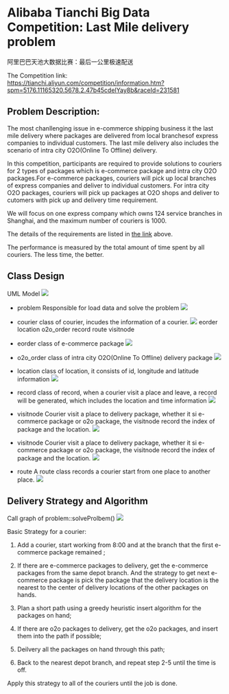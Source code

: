 # Alibaba Tianchi Big Data Competition: Last Mile delivery problem
阿里巴巴天池大数据比赛：最后一公里极速配送

The Competition link:
https://tianchi.aliyun.com/competition/information.htm?spm=5176.11165320.5678.2.47b45cdeIYay8b&raceId=231581

## Problem Description:
The most chanllenging issue in e-commerce shipping business it the last mile delivery where packages are delivered from local branchesof express companies to individual customers. The last mile delivery also includes the scenario of intra city O2O(Online To Offline) delivery.

In this competition, participants are required to provide solutions to couriers for 2 types of packages which is e-commerce package and intra city O2O packages.For e-commerce packages, couriers will pick up local branches of express companies and deliver to individual customers. For intra city O2O packages, couriers will pick up packages at O2O shops and deliver to cutomers with pick up and delivery time requirement.

We will focus on one express company which owns 124 service branches in Shanghai, and the maximum number of couriers is 1000.

The details of the requirements are listed in [the link](https://tianchi.aliyun.com/competition/entrance/231581/information?lang=en-us) above.

 
The performance is measured by the total amount of time spent by all couriers. The less time, the better.

## Class Design
UML Model
![](https://github.com/yongyanghz/Last-mile-delivery-problem/blob/master/img/Last-mile-delivery.svg) 
- problem
Responsible for load data and solve the problem
![](https://github.com/yongyanghz/Last-mile-delivery-problem/blob/master/img/classproblem__coll__graph_org.svg) 

- courier 
class of courier, incudes the information of  a courier.
![](https://github.com/yongyanghz/Last-mile-delivery-problem/blob/master/img/classcourier__coll__graph.svg) 
eorder location o2o_order  record route visitnode

- eorder
class of e-commerce package
![](https://github.com/yongyanghz/Last-mile-delivery-problem/blob/master/img/classeorder__coll__graph.svg) 

- o2o_order
class of intra city O2O(Online To Offline) delivery package
![](https://github.com/yongyanghz/Last-mile-delivery-problem/blob/master/img/classo2o__order__coll__graph_org.svg) 

- location
class of location, it consists of id, longitude and latitude information
![](https://github.com/yongyanghz/Last-mile-delivery-problem/blob/master/img/classlocation__coll__graph.svg) 

- record
class of record, when a courier visit a place and leave, a record will be generated, which includes the location and time
information
![](https://github.com/yongyanghz/Last-mile-delivery-problem/blob/master/img/classrecord__coll__graph.svg) 

- visitnode
Courier visit a place to delivery package, whether it si e-commerce package or o2o package, the visitnode record the index of package and the location.
![](https://github.com/yongyanghz/Last-mile-delivery-problem/blob/master/img/classvisitnode__coll__graph.svg) 

- visitnode
Courier visit a place to delivery package, whether it si e-commerce package or o2o package, the visitnode record the index of package and the location.
![](https://github.com/yongyanghz/Last-mile-delivery-problem/blob/master/img/classvisitnode__coll__graph.svg) 

- route
A route class records a courier start from one place to another place.
![](https://github.com/yongyanghz/Last-mile-delivery-problem/blob/master/img/classroute__coll__graph_org.svg) 


## Delivery Strategy and Algorithm

Call graph of problem::solveProlbem()
![](https://github.com/yongyanghz/Last-mile-delivery-problem/blob/master/img/classproblem_a37c6ff9240b7d94ab82b0b8cc2088f08_cgraph_org.svg) 

Basic Strategy for a courier: 

 1. Add a courier, start working from 8:00 and at the branch that the first e-commerce package remained ;
 
 2. If there are e-commerce packages to delivery, get the e-commerce packages from the same depot branch. And the strategy to get next e-commerce package is pick the package that the delivery location is the nearest to the center of delivery locations of the other packages on hands.
 
 3. Plan a short path using  a greedy heuristic insert algorithm for the packages on hand;
 	
 4. If there are o2o packages to delivery, get the o2o packages, and insert them into the path if possible;
 
 4. Deilvery all the packages on hand through this path;
 
 5.  Back to the nearest depot branch, and repeat step 2-5 until the time is off.
 
 Apply this strategy to all of the couriers until the job is done. 
 






